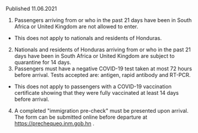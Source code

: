 Published 11.06.2021
1. Passengers arriving from or who in the past 21 days have been in South Africa or United Kingdom are not allowed to enter.
- This does not apply to nationals and residents of Honduras.
2. Nationals and residents of Honduras arriving from or who in the past 21 days have been in South Africa or United Kingdom are subject to quarantine for 14 days.
3. Passengers must have a negative COVID-19 test taken at most 72 hours before arrival. Tests accepted are: antigen, rapid antibody and RT-PCR.
- This does not apply to passengers with a COVID-19 vaccination certificate showing that they were fully vaccinated at least 14 days before arrival.
4. A completed "immigration pre-check" must be presented upon arrival. The form can be submitted online before departure at <a href="https://prechequeo.inm.gob.hn">https://prechequeo.inm.gob.hn</a> .

